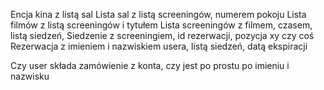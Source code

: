 Encja kina z listą sal
Lista sal z listą screeningów, numerem pokoju
Lista filmów z listą screeningów i tytułem
Lista screeningów z filmem, czasem, listą siedzeń, 
Siedzenie z screeningiem, id rezerwacji, pozycja xy czy coś
Rezerwacja z imieniem i nazwiskiem usera, listą siedzeń, datą ekspiracji

Czy user składa zamówienie z konta, czy jest po prostu po imieniu i nazwisku